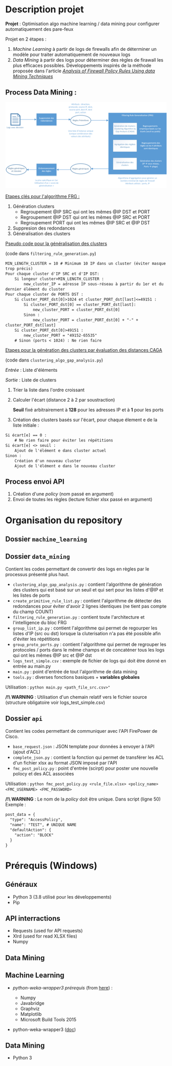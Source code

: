 

# Description projet
**Projet** : Optimisation algo machine learning / data mining pour configurer automatiquement des pare-feux

Projet en 2 étapes : 
1. *Machine Learning* à partir de logs de firewalls afin de déterminer un modèle pour traiter automatiquement de nouveaux logs
2. *Data Mining* à partir des logs pour déterminer des règles de firawall les plus efficaces possibles. Développements inspirés de la méthode proposée dans l'article [*Analysis of Firewall Policy Rules Using data Mining Techniques*](https://ieeexplore.ieee.org/document/1687561)

## Process Data Mining : 

![alt text](step_by_steps_2.png)

<ins> Etapes clés pour l'algorithme FRG :
1. Génération clusters 
    - Regroupement @IP SRC qui ont les mêmes @IP DST et PORT
    - Regroupement @IP DST qui ont les mêmes @IP SRC et PORT
    - Regroupement  PORT   qui ont les mêmes @IP SRC et @IP DST
4. Suppresion des redondances
6. Généralisation des clusters

<ins> Pseudo code pour la généralisation des clusters 

(code dans ```filtering_rule_generation.py```)
```
MIN_LENGTH_CLUSTER = 10 # Minimum 10 IP dans un cluster (éviter masque trop précis)
Pour chaque cluster d'IP SRC et d'IP DST:
    Si longeur cluster>MIN_LENGTH_CLUSTER :
        new_cluster_IP = adresse IP sous-réseau à partir du 1er et du dernier élément du cluster
Pour chaque cluster de PORTS DST :
    Si cluster_PORT_dst[0]>1024 et cluster_PORT_dst[last]<=49151 :
        Si cluster_PORT_dst[0] == cluster_PORT_dst[last]:
            new_cluster_PORT = cluster_PORT_dst[0]
        Sinon :
            new_cluster_PORT = cluster_PORT_dst[0] + "-" + cluster_PORT_dst[last]
    Si cluster_PORT_dst[0]>49151 :
        new_cluster_PORT = "49152-65535"
    # Sinon (ports < 1024) : Ne rien faire
```

<ins> Etapes pour la génération des clusters par évaluation des distances CAGA

 (code dans ```clustering_algo_gap_analysis.py```)

*Entrée* : Liste d'éléments

*Sortie* : Liste de clusters

1. Trier la liste dans l'ordre croissant
2. Calculer l'écart (distance 2 à 2 par soustraction)
    
   **Seuil** fixé arbitrairement à **128** pour les adresses IP et à **1** pour les ports
3. Création des clusters basés sur l'écart, pour chaque élement e de la liste initiale :
```
Si écart[e] == 0 :
    # Ne rien faire pour éviter les répétitions
Si écart[e] <> seuil :
    Ajout de l'élément e dans cluster actuel
Sinon :
    Création d'un nouveau cluster
    Ajout de l'élément e dans le nouveau cluster
```

## Process envoi API
1. Création d'une *policy* (nom passé en argument)
2. Envoi de toutes les règles (lecture fichier xlsx passé en argument)

# Organisation du repository
## Dossier ```machine_learning```
## Dossier ```data_mining```
Contient les codes permettant de convertir des logs en règles par le processus présenté plus haut. 
- ```clustering_algo_gap_analysis.py``` : contient l'algorithme de génération des clusters qui est basé sur un seuil et qui sert pour les listes d'@IP et les listes de ports
- ```create_primitive_rule_list.py``` : contient l'algorithme de détecter des redondances pour éviter d'avoir 2 lignes identiques (ne tient pas compte du champ COUNT)
- ```filtering_rule_generation.py``` : contient toute l'architecture et l'intelligence du bloc FRG
- ```group_list_ip.py``` : contient l'algorithme qui permet de regourper les listes d'IP (src ou dst) lorsque la cluterisation n'a pas été possible afin d'éviter les répétitions 
- ```group_proto_ports.py``` : contient l'algorithme qui permet de regrouper les protocoles / ports dans le même champs et de concaténer tous les logs qui ont les mêmes @IP src et @IP dst
- ```logs_test_simple.csv``` :  exemple de fichier de logs qui doit être donné en entrée au main.py
- ```main.py``` : point d'entrée de tout l'algorithme de data mining
- ```tools.py``` : diverses fonctions basiques + **variables globales**

Utilisation : ```python main.py <path_file_src.csv>"```

**/!\ WARNING** : Utilisation d'un chemain relatif vers le fichier source (structure obligatoire voir logs_test_simple.csv)

## Dossier ```api```
Contient les codes permettant de communiquer avec l'API FirePower de Cisco. 
- ```base_request.json``` : JSON template pour données à envoyer à l'API (ajout d'ACL)
- ```complete_json.py``` : contient la fonction qui permet de transférer les ACL d'un fichier xlsx au format JSON imposé par l'API
- ```fmc_post_policy.py``` : point d'entrée (scirpt) pour poster une nouvelle polocy et des ACL associées

Utilisation : ```python fmc_post_policy.py <rule_file.xlsx> <policy_name> <FMC_USERNAME> <FMC_PASSWORD>```

**/!\ WARNING** : Le nom de la *policy* doit être unique.  Dans script (ligne 50)
Exemple :
```
post_data = {
  "type": "AccessPolicy",
  "name": "TEST", # UNIQUE NAME 
  "defaultAction": {
    "action": "BLOCK"
  }
}
```
# Prérequis (Windows)
## Généraux
- Python 3 (3.8 utilisé pour les développements)
- Pip

## API interractions
- Requests (used for API requests)
- Xlrd (used for read XLSX files)
- Numpy

## Data Mining

## Machine Learning 
- *python-weka-wrapper3 prérequis* (from [here](http://fracpete.github.io/python-weka-wrapper3/install.html)) :
    - Numpy
    - Javabridge
    - Graphviz
    - Matplotlib
    - Microsoft Build Tools 2015 

- python-weka-wrapper3 ([doc](http://fracpete.github.io/python-weka-wrapper3/install.html#windows))

## Data Mining 
- Python 3
